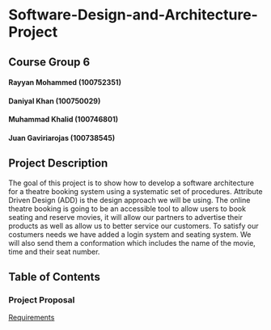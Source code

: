 # Software-Design-and-Architecture-Project
## Course Group 6
#### Rayyan Mohammed (100752351)
#### Daniyal Khan (100750029)
#### Muhammad Khalid (100746801)
#### Juan Gaviriarojas (100738545)

## Project Description
The goal of this project is to show how to develop a software architecture for a theatre booking system using a systematic set of procedures. Attribute Driven Design (ADD) is the design approach we will be using. The online theatre booking is going to be an accessible tool to allow users to book seating and reserve movies, it will allow our partners to advertise their products as well as allow us to better service our customers. To satisfy our costumers needs we have added a login system and seating system. We will also send them a conformation which includes the name of the movie, time and their seat number.

## Table of Contents
### Project Proposal
[Requirements](https://github.com/Rayyan1023/Software-Design-and-Architecture-Project/blob/main/Requirements.md)


